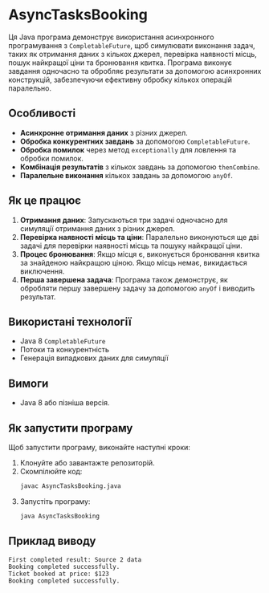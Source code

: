 
# AsyncTasksBooking

Ця Java програма демонструє використання асинхронного програмування з `CompletableFuture`, щоб симулювати виконання задач, таких як отримання даних з кількох джерел, перевірка наявності місць, пошук найкращої ціни та бронювання квитка. Програма виконує завдання одночасно та обробляє результати за допомогою асинхронних конструкцій, забезпечуючи ефективну обробку кількох операцій паралельно.

## Особливості

- **Асинхронне отримання даних** з різних джерел.
- **Обробка конкурентних завдань** за допомогою `CompletableFuture`.
- **Обробка помилок** через метод `exceptionally` для ловлення та обробки помилок.
- **Комбінація результатів** з кількох завдань за допомогою `thenCombine`.
- **Паралельне виконання** кількох завдань за допомогою `anyOf`.

## Як це працює

1. **Отримання даних**: Запускаються три задачі одночасно для симуляції отримання даних з різних джерел.
2. **Перевірка наявності місць та ціни**: Паралельно виконуються ще дві задачі для перевірки наявності місць та пошуку найкращої ціни.
3. **Процес бронювання**: Якщо місця є, виконується бронювання квитка за знайденою найкращою ціною. Якщо місць немає, викидається виключення.
4. **Перша завершена задача**: Програма також демонструє, як обробляти першу завершену задачу за допомогою `anyOf` і виводить результат.

## Використані технології

- Java 8 `CompletableFuture`
- Потоки та конкурентність
- Генерація випадкових даних для симуляції

## Вимоги

- Java 8 або пізніша версія.

## Як запустити програму

Щоб запустити програму, виконайте наступні кроки:

1. Клонуйте або завантажте репозиторій.
2. Скомпілюйте код:
   ```bash
   javac AsyncTasksBooking.java
   ```
3. Запустіть програму:
   ```bash
   java AsyncTasksBooking
   ```

## Приклад виводу

```
First completed result: Source 2 data
Booking completed successfully.
Ticket booked at price: $123
Booking completed successfully.
```
